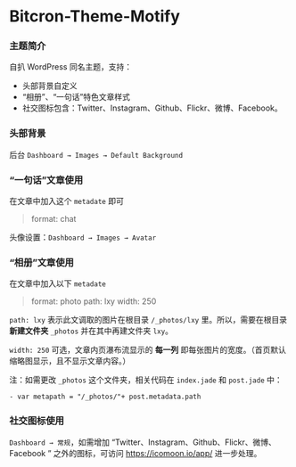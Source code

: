 # Bitcron-Theme-Motify

### 主题简介

自扒 WordPress 同名主题，支持：

- 头部背景自定义
- “相册”、“一句话”特色文章样式
- 社交图标包含：Twitter、Instagram、Github、Flickr、微博、Facebook。

### 头部背景

后台 `Dashboard → Images → Default Background`

### “一句话”文章使用

在文章中加入这个 `metadate` 即可

>format: chat

头像设置：`Dashboard → Images → Avatar`

### “相册”文章使用

在文章中加入以下 `metadate`

>format: photo
path: lxy
width: 250

`path: lxy` 表示此文调取的图片在根目录 `/_photos/lxy` 里。所以，需要在根目录 **新建文件夹** `_photos` 并在其中再建文件夹 `lxy`。

`width: 250` 可选，文章内页瀑布流显示的 **每一列** 即每张图片的宽度。（首页默认缩略图显示，且不显示文章内容。）

注：如需更改 `_photos` 这个文件夹，相关代码在 `index.jade` 和 `post.jade` 中：

```jade
- var metapath = "/_photos/"+ post.metadata.path
```

### 社交图标使用

`Dashboard → 常规`，如需增加 “Twitter、Instagram、Github、Flickr、微博、Facebook ” 之外的图标，可访问 <https://icomoon.io/app/>  进一步处理。
